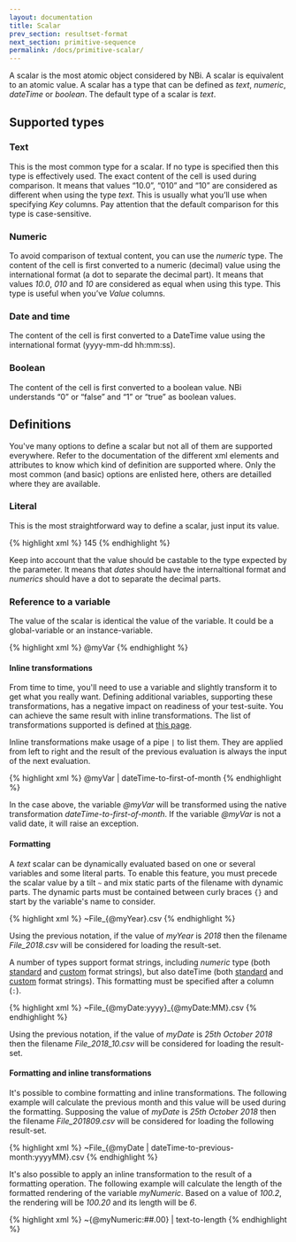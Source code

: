 ```yaml
---
layout: documentation
title: Scalar
prev_section: resultset-format
next_section: primitive-sequence
permalink: /docs/primitive-scalar/
---
```

A scalar is the most atomic object considered by NBi. A scalar is equivalent to an atomic value. A scalar has a type that can be defined as *text*, *numeric*, *dateTime* or *boolean*. The default type of a scalar is *text*.

## Supported types

### Text

This is the most common type for a scalar. If no type is specified then this type is effectively used. The exact content of the cell is used during comparison. It means that values “10.0”, “010” and “10” are considered as different when using the type *text*. This is usually what you’ll use when specifying *Key* columns. Pay attention that the default comparison for this type is case-sensitive.

### Numeric

To avoid comparison of textual content, you can use the *numeric* type. The content of the cell is first converted to a numeric (decimal) value using the international format (a dot to separate the decimal part). It means that values *10.0*, *010* and *10* are considered as equal when using this type. This type is useful when you’ve *Value* columns.

### Date and time

The content of the cell is first converted to a DateTime value using the international format (yyyy-mm-dd hh:mm:ss).

### Boolean

The content of the cell is first converted to a boolean value. NBi understands “0” or “false” and “1” or “true” as boolean values.

## Definitions

You've many options to define a scalar but not all of them are supported everywhere. Refer to the documentation of the different xml elements and attributes to know which kind of definition are supported where. Only the most common (and basic) options are enlisted here, others are detailled where they are available.

### Literal

This is the most straightforward way to define a scalar, just input its value.

{% highlight xml %}
<parameter name="myParam">145</parameter>
{% endhighlight %}

Keep into account that the value should be castable to the type expected by the parameter. It means that *dates* should have the internaltional format and *numerics* should have a dot to separate the decimal parts. 

### Reference to a variable

The value of the scalar is identical the value of the variable. It could be a global-variable or an instance-variable.

{% highlight xml %}
<parameter name="myParam">@myVar</parameter>
{% endhighlight %}

#### Inline transformations

From time to time, you'll need to use a variable and slightly transform it to get what you really want. Defining additional variables, supporting these transformations, has a negative impact on readiness of your test-suite. You can achieve the same result with inline transformations. The list of transformations supported is defined at [this page](../transform-column#Native).

Inline transformations make usage of a pipe ```|``` to list them. They are applied from left to right and the result of the previous evaluation is always the input of the next evaluation.

{% highlight xml %}
<parameter name="myParam">@myVar | dateTime-to-first-of-month</parameter>
{% endhighlight %}

In the case above, the variable *@myVar* will be transformed using the native transformation *dateTime-to-first-of-month*. If the variable *@myVar* is not a valid date, it will raise an exception.

#### Formatting

A *text* scalar can be dynamically evaluated based on one or several variables and some literal parts. To enable this feature, you must precede the scalar value by a tilt ```~``` and mix static parts of the filename with dynamic parts. The dynamic parts must be contained between curly braces ```{}``` and start by the variable's name to consider.

{% highlight xml %}
<parameter name="myParam">~File_{@myYear}.csv</parameter>
{% endhighlight %}

Using the previous notation, if the value of *myYear* is *2018* then the filename *File_2018.csv* will be considered for loading the result-set.

A number of types support format strings, including *numeric* type (both [standard](https://docs.microsoft.com/en-us/dotnet/standard/base-types/standard-numeric-format-strings?view=netframework-4.8) and [custom](https://docs.microsoft.com/en-us/dotnet/standard/base-types/custom-numeric-format-strings?view=netframework-4.8) format strings), but also dateTime (both [standard](https://docs.microsoft.com/en-us/dotnet/standard/base-types/standard-date-and-time-format-strings?view=netframework-4.8) and [custom](https://docs.microsoft.com/en-us/dotnet/standard/base-types/custom-date-and-time-format-strings?view=netframework-4.8) format strings). This formatting must be specified after a column (```:```).

{% highlight xml %}
<parameter name="myParam">~File_{@myDate:yyyy}_{@myDate:MM}.csv</parameter>
{% endhighlight %}

Using the previous notation, if the value of *myDate* is *25th October 2018* then the filename *File_2018_10.csv* will be considered for loading the result-set.

#### Formatting and inline transformations

It's possible to combine formatting and inline transformations. The following example will calculate the previous month and this value will be used during the formatting. Supposing the value of *myDate* is *25th October 2018* then the filename *File_201809.csv* will be considered for loading the following result-set.

{% highlight xml %}
<parameter name="myParam">~File_{@myDate | dateTime-to-previous-month:yyyyMM}.csv</parameter>
{% endhighlight %}

It's also possible to apply an inline transformation to the result of a formatting operation. The following example will calculate the length of the formatted rendering of the variable *myNumeric*. Based on a value of *100.2*, the rendering will be *100.20* and its length will be *6*.

{% highlight xml %}
<parameter name="myParam">~{@myNumeric:##.00} | text-to-length</parameter>
{% endhighlight %}